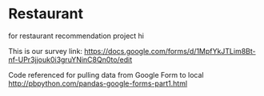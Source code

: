 # Restaurant
for restaurant recommendation project
hi

This is our survey link: https://docs.google.com/forms/d/1MpfYkJTLim8Bt-nf-UPr3jjouk0i3gruYNinC8Qn0to/edit

Code referenced for pulling data from Google Form to local 
http://pbpython.com/pandas-google-forms-part1.html 